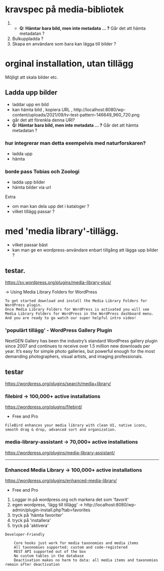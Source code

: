 # kravspec på media-bibliotek
1. - **Q: Hämtar bara bild, men inte metadata ... ?** Går det att hämta metadatan ? 
2. Bulkuppladda ?
3. Skapa en användare som bara kan lägga till bilder ?


# orginal installation, utan tillägg

Möjligt att skala bilder etc.

## Ladda upp bilder
- laddar upp en bild 
- kan hämta bild , kopiera URL , http://localhost:8080/wp-content/uploads/2021/09/tv-test-pattern-146649_960_720.png 
- går det att förenkla denna URl?
- **Q: Hämtar bara bild, men inte metadata ... ?** Går det att hämta metadatan ?

### hur integrerar man detta exempelvis med naturforskaren?
- ladda upp
- hämta

### borde pass Tobias och Zoologi
- ladda upp bilder
- hämta bilder via url

Extra 
- om man kan dela upp det i kataloger ?
- vilket tillägg passar ?

# med 'media library'-tillägg.
- vilket passar bäst
- kan man ge en wordpress-användare enbart tillgång att lägga upp bilder ?

## testar.
https://sv.wordpress.org/plugins/media-library-plus/

-> Using Media Library Folders for WordPress 
```
To get started download and install the Media Library Folders for WordPress plugin. 
Once Media Library Folders for WordPress is activated you will see Media Library Folders for WordPress in the WordPress dashboard menu. 
And you are ready to go watch our super helpful intro video!
```

### 'populärt tillägg' - WordPress Gallery Plugin

NextGEN Gallery has been the industry’s standard WordPress gallery plugin since 2007 and continues to receive over 1.5 million new downloads per year. It’s easy for simple photo galleries, but powerful enough for the most demanding photographers, visual artists, and imaging professionals.

## testar
https://wordpress.org/plugins/search/media+library/ 

### filebird -> 100,000+ active installations  
https://wordpress.org/plugins/filebird/ 
- Free and Pro

```
FileBird enhances your media library with clean UI, native icons, smooth drag & drop, advanced sort and organization.
```

### media-library-assistant -> 70,000+ active installations 
https://wordpress.org/plugins/media-library-assistant/ 

----------------------------------------------------------------------

### Enhanced Media Library -> 100,000+ active installations 
https://wordpress.org/plugins/enhanced-media-library/
- Free and Pro

1. Loggar in på wordpress.org och markera det som 'favorit'
2. egen wordpress, 'lägg till tillägg' -> http://localhost:8080/wp-admin/plugin-install.php?tab=favorites 
3. tryck på 'hämta favoriter'
4. tryck på 'installera'
5. tryck på 'aktivera'

```
Developer-Friendly

    Core hooks just work for media taxonomies and media items
    All taxonomies supported: custom and code-registered
    REST API supported out of the box
    No custom tables in the database
    Deactivation makes no harm to data: all media items and taxonomies remain after deactivation

```

